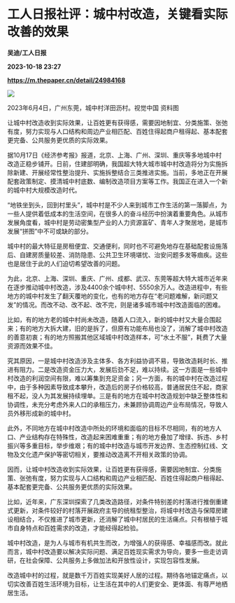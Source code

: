 # 工人日报社评：城中村改造，关键看实际改善的效果
**吴迪/工人日报**

**2023-10-18 23:27**

**https://m.thepaper.cn/detail/24984168**

![](https://imagecloud.thepaper.cn/thepaper/image/274/723/634.png)

2023年6月4日，广州东莞，城中村洋田沥村。视觉中国 资料图

让城中村改造收到实际效果，让百姓更有获得感，需要因地制宜、分类施策、张弛有度，努力实现与人口结构和周边产业相匹配、百姓住得起商户租得起、基本配套更完备、公共服务更优质的实际效果。

据10月17日《经济参考报》报道，北京、上海、广州、深圳、重庆等多地城中村改造正稳步铺开。日前，住建部明确，我国超大特大城市城中村改造将分为实施拆除新建、开展经常性整治提升、实施拆整结合三类推进实施。当前，多地正在开展配套政策制定、摸清城中村底数、编制改造项目方案等工作。我国正在进入一个新的城中村大规模改造时代。

“地铁坐到头，回到村里头”，城中村是不少人来到城市工作生活的第一落脚点，为一些人提供着低成本的生活空间，在很多人的奋斗经历中扮演着重要角色。从城市发展角度看，城中村是劳动密集型产业的人力资源富矿、青年人才聚居地，是城市发展“拼图”中不可或缺的部分。

城中村的最大特征是房租便宜、交通便利，同时也不可避免地存在基础配套设施落后、自建房质量较差、消防隐患、公共卫生环境堪忧、治安问题多发等痼疾。这些也是居住于此的人们迫切希望改善的问题。

为此，北京、上海、深圳、重庆、广州、成都、武汉、东莞等超大特大城市近年来在逐步推动城中村改造，涉及4400余个城中村、5550余万人。改造进程中，有些地方的城中村发生了翻天覆地的变化，也有的地方存在“老问题难解，新问题又发”的情况。而改不动、改不起、改不完，则是诸多城市城中村改造面临的困难。

比如，有的地方老的城中村尚未改造，随着人口流入，新的城中村又大量合围起来；有的地方大拆大建，旧的是拆了，但原有功能布局也没了，消解了城中村改造的善意初衷；有的地方照搬其他区域城中村改造样本，可“水土不服”，耗费了大量资源而效果不佳。

究其原因，一是城中村改造涉及主体多、各方利益协调不易，导致改造耗时长、推进有阻力。二是改造资金压力大，发展后劲不足，难以持续。这一方面是一些城中村改造的利润空间有限，难以筹集到充足资金；另一方面，有的城中村在改造过程中，由于多种因素导致成本攀升，改造后的房子价格较高，普通居民住不起，商家租不起，没人为其发展持续埋单。三是有的地方在城中村改造规划中缺乏整体性和协调性，未充分考虑外来人口的承租压力，未兼顾协调周边产业布局情况，导致人员外移形成新的城中村。

此外，不同地方在城中村改造中所处的环境和面临的目标不尽相同，有的地方人口、产业结构存在特殊性，改造起来困难重重；有的地方叠加了增绿、拆违、乡村振兴等多重目标，举步维艰；有的城中村改造与城市开发边界、生态控制红线、文物及文化遗产保护等密切相关，要推动改造离不开相关政策的协调。

因而，让城中村改造收到实际效果，让百姓更有获得感，需要因地制宜、分类施策、张弛有度，努力实现与人口结构和周边产业相匹配、百姓住得起商户租得起、基本配套更完备、公共服务更优质的实际效果。

比如，近年来，广东深圳探索了几类改造路径，对条件特别差的村落进行推倒重建式更新，对条件较好的村落开展政府主导的统租型整治，将城中村改造与保障房建设相结合，不仅推进了城市更新，还消解了城中村居民的生活痛点。只有根植于城市自身特点和百姓需求的改造，才能经得起检验。

城中村改造，是为人与城市有机共生而改，为增强人的获得感、幸福感而改。就此而言，城中村改造要以解决实际问题、满足百姓现实需求为导向，要多一些走访调研，在社会保障、公共服务上多做加法和开放性设计，实现包容性发展。

改造城中村的过程，就是数千万百姓实现美好人居的过程。期待各地锚定痛点，以切实改善百姓生活环境为目标，让生活在其中的人们更安全、更体面、有尊严地栖居生活。